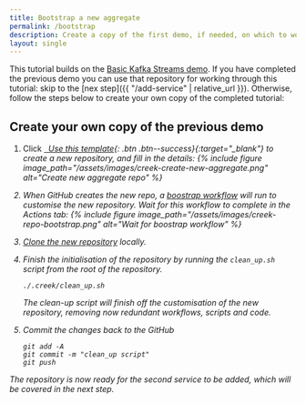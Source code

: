 ```yaml
---
title: Bootstrap a new aggregate
permalink: /bootstrap
description: Create a copy of the first demo, if needed, on which to work
layout: single
---
```


This tutorial builds on the [Basic Kafka Streams demo](/basic-kafka-streams-demo). 
If you have completed the previous demo you can use that repository for working through this tutorial: 
skip to the [nex step]({{ "/add-service" | relative_url }}).
Otherwise, follow the steps below to create your own copy of the completed tutorial:

## Create your own copy of the previous demo

1. Click [<i class="fab fa-fw fa-github"/>&nbsp; Use this template][tempNew]{: .btn .btn--success}{:target="_blank"} to create a new repository,
   and fill in the details:
   {% include figure image_path="/assets/images/creek-create-new-aggregate.png" alt="Create new aggregate repo" %}
 
2. When GitHub creates the new repo, a [boostrap workflow][bootstrapWorkflow] will run to customise the new repository.
   Wait for this workflow to complete in the _Actions_ tab:
   {% include figure image_path="/assets/images/creek-repo-bootstrap.png" alt="Wait for boostrap workflow" %}

3. [Clone the new repository][cloneRepo] locally.
4. Finish the initialisation of the repository by running the `clean_up.sh` script from the root of the repository.

   ```
   ./.creek/clean_up.sh
   ```

   The clean-up script will finish off the customisation of the new repository, removing now redundant workflows, 
   scripts and code.

5. Commit the changes back to the GitHub
   ```
   git add -A
   git commit -m "clean_up script"
   git push
   ```

The repository is now ready for the second service to be added, which will be covered in the next step.

[tempOnGH]: https://github.com/creek-service/basic-kafka-streams-demo
[tempNew]: https://github.com/creek-service/basic-kafka-streams-demo/generate
[bootstrapWorkflow]: https://github.com/creek-service/basic-kafka-streams-demo/blob/main/.github/workflows/bootstrap.yml
[cloneRepo]: https://docs.github.com/en/repositories/creating-and-managing-repositories/cloning-a-repository